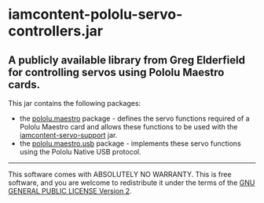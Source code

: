 # iamcontent-pololu-servo-controllers.jar
## A publicly available library from Greg Elderfield for controlling servos using Pololu Maestro cards.

This jar contains the following packages:

* the [pololu.maestro](src/site/md/com.iamcontent.device.controller.pololu.maestro.md) package - defines the  servo functions required of a Pololu Maestro card and allows these functions to be used with the [iamcontent-servo-support](../iamcontent-servo-support) jar.
* the [pololu.maestro.usb](src/site/md/com.iamcontent.device.controller.pololu.maestro.usb.md) package - implements these servo functions using the Pololu Native USB protocol.

---

This software comes with ABSOLUTELY NO WARRANTY. This is free software, and you are welcome to redistribute it
under the terms of the [GNU GENERAL PUBLIC LICENSE Version 2](https://www.gnu.org/licenses/gpl-2.0.html).
